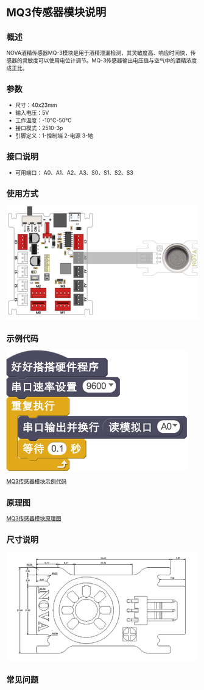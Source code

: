# MQ3传感器模块说明

## 概述
NOVA酒精传感器MQ-3模块是用于酒精泄漏检测，其灵敏度高、响应时间快，传感器的灵敏度可以使用电位计调节。MQ-3传感器输出电压值与空气中的酒精浓度成正比。

## 参数
- 尺寸：40x23mm
- 输入电压：5V
- 工作温度：-10℃-50℃
- 接口模式：2510-3p
- 引脚定义：1-控制端 2-电源 3-地

## 接口说明
- 可用端口： A0、A1、A2、A3、S0、S1、S2、S3

## 使用方式
![](./images/11.png)

## 示例代码
![](./images/12.png)

[MQ3传感器模块示例代码](http://www.haohaodada.com/show.php?id=947448)

## 原理图
[MQ3传感器模块原理图](https://github.com/Haohaodada-official/haohaodada-docs/blob/master/%E5%8E%9F%E7%90%86%E5%9B%BE/MQ%E4%BC%A0%E6%84%9F%E5%99%A8%E5%BA%95%E5%BA%A7.pdf)

## 尺寸说明
![](./images/85.png)

## 常见问题
